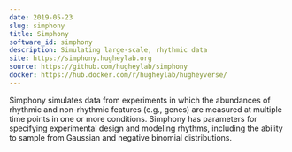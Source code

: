 ```yaml
---
date: 2019-05-23
slug: simphony
title: Simphony
software_id: simphony
description: Simulating large-scale, rhythmic data
site: https://simphony.hugheylab.org
source: https://github.com/hugheylab/simphony
docker: https://hub.docker.com/r/hugheylab/hugheyverse/
---
```


Simphony simulates data from experiments in which the abundances of rhythmic and non-rhythmic features (e.g., genes) are measured at multiple time points in one or more conditions. Simphony has parameters for specifying experimental design and modeling rhythms, including the ability to sample from Gaussian and negative binomial distributions.
